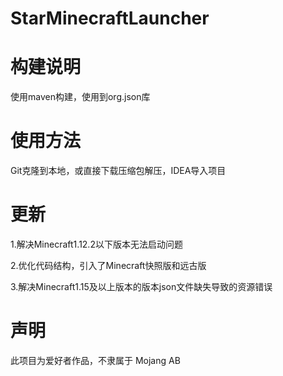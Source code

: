 # StarMinecraftLauncher
# 构建说明
使用maven构建，使用到org.json库
# 使用方法
Git克隆到本地，或直接下载压缩包解压，IDEA导入项目
# 更新
1.解决Minecraft1.12.2以下版本无法启动问题

2.优化代码结构，引入了Minecraft快照版和远古版

3.解决Minecraft1.15及以上版本的版本json文件缺失导致的资源错误

# 声明
此项目为爱好者作品，不隶属于 Mojang AB

